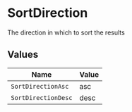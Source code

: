 # SortDirection

The direction in which to sort the results


## Values

| Name                | Value               |
| ------------------- | ------------------- |
| `SortDirectionAsc`  | asc                 |
| `SortDirectionDesc` | desc                |